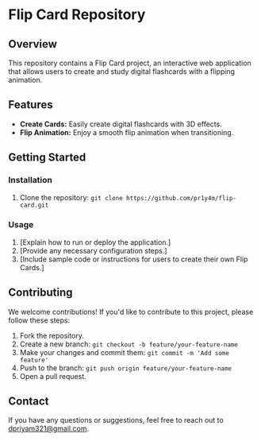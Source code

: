 # Flip Card Repository

## Overview

This repository contains a Flip Card project, an interactive web application that allows users to create and study digital flashcards with a flipping animation.

## Features

- **Create Cards:** Easily create digital flashcards with 3D effects.
- **Flip Animation:** Enjoy a smooth flip animation when transitioning.


## Getting Started


### Installation

1. Clone the repository: `git clone https://github.com/pr1y4m/flip-card.git`

### Usage

1. [Explain how to run or deploy the application.]
2. [Provide any necessary configuration steps.]
3. [Include sample code or instructions for users to create their own Flip Cards.]

## Contributing

We welcome contributions! If you'd like to contribute to this project, please follow these steps:

1. Fork the repository.
2. Create a new branch: `git checkout -b feature/your-feature-name`
3. Make your changes and commit them: `git commit -m 'Add some feature'`
4. Push to the branch: `git push origin feature/your-feature-name`
5. Open a pull request.


## Contact

If you have any questions or suggestions, feel free to reach out to dpriyam321@gmail.com.
